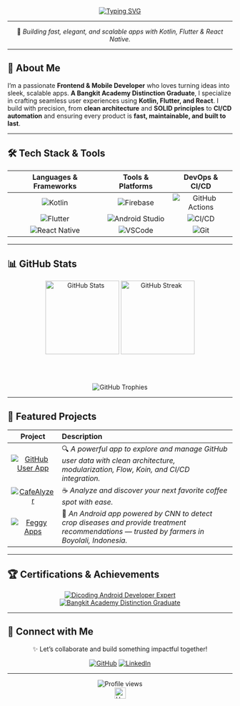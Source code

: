 <!-- 🌟 README.md — Salih Arya Gumilang -->
<div align="center">
  
<a href="https://git.io/typing-svg"><img src="https://readme-typing-svg.herokuapp.com?font=Fira+Code&weight=600&size=24&duration=3000&pause=1000&color=20B2AA&center=true&vCenter=true&width=500&lines=Hi%2C+I'm+Salih+Arya+Gumilang!+%F0%9F%91%8B;Mobile+%7C+Frontend+Developer" alt="Typing SVG" /></a>

---

🧠 *Building fast, elegant, and scalable apps with Kotlin, Flutter & React Native.*

</div>

---

## 📖 About Me

I’m a passionate **Frontend & Mobile Developer** who loves turning ideas into sleek, scalable apps. **A Bangkit Academy Distinction Graduate**, I specialize in crafting seamless user experiences using **Kotlin, Flutter, and React**. I build with precision, from **clean architecture** and **SOLID principles** to **CI/CD automation** and ensuring every product is **fast, maintainable, and built to last**.

---

## 🛠️ Tech Stack & Tools

<div align="center">

| Languages & Frameworks | Tools & Platforms | DevOps & CI/CD |
|:-----------------------:|:----------------:|:---------------:|
| ![Kotlin](https://img.shields.io/badge/Kotlin-0095D5?style=for-the-badge&logo=kotlin&logoColor=white) | ![Firebase](https://img.shields.io/badge/Firebase-FFCA28?style=for-the-badge&logo=firebase&logoColor=black) | ![GitHub Actions](https://img.shields.io/badge/GitHub%20Actions-2088FF?style=for-the-badge&logo=github-actions&logoColor=white) |
| ![Flutter](https://img.shields.io/badge/Flutter-02569B?style=for-the-badge&logo=flutter&logoColor=white) | ![Android Studio](https://img.shields.io/badge/Android%20Studio-3DDC84?style=for-the-badge&logo=android-studio&logoColor=white) | ![CI/CD](https://img.shields.io/badge/CI%2FCD-DD006C?style=for-the-badge&logo=gitlab&logoColor=white) |
| ![React Native](https://img.shields.io/badge/React%20Native-61DAFB?style=for-the-badge&logo=react&logoColor=white) | ![VSCode](https://img.shields.io/badge/VS%20Code-0078D7?style=for-the-badge&logo=visual-studio-code&logoColor=white) | ![Git](https://img.shields.io/badge/Git-F05032?style=for-the-badge&logo=git&logoColor=white) |

</div>

---

## 📊 GitHub Stats

<div align="center">

<img src="https://github-readme-stats.vercel.app/api?username=saliharya&show_icons=true&theme=tokyonight&hide_border=true&border_radius=12" height="165" alt="GitHub Stats" />
<img src="https://github-readme-streak-stats.herokuapp.com/?user=saliharya&theme=tokyonight&hide_border=true&border_radius=12" height="165" alt="GitHub Streak" />

<br><br>

<img src="https://github-profile-trophy.vercel.app/?username=saliharya&theme=onedark&no-frame=true&margin-w=15&margin-h=15&column=5" alt="GitHub Trophies" />

</div>

---

## 🚀 Featured Projects

<div align="center">

| Project | Description |
|:--------:|:-------------|
| [![GitHub User App](https://github-readme-stats.vercel.app/api/pin/?username=saliharya&repo=githubuser&theme=tokyonight&hide_border=true)](https://github.com/saliharya/githubuser) | 🔍 *A powerful app to explore and manage GitHub user data with clean architecture, modularization, Flow, Koin, and CI/CD integration.* |
| [![CafeAlyzer](https://github-readme-stats.vercel.app/api/pin/?username=saliharya&repo=CafeAlyzer&theme=tokyonight&hide_border=true)](https://github.com/saliharya/CafeAlyzer) | ☕ *Analyze and discover your next favorite coffee spot with ease.* |
| [![Feggy Apps](https://github-readme-stats.vercel.app/api/pin/?username=saliharya&repo=Feggy&theme=tokyonight&hide_border=true)](https://github.com/saliharya/Feggy) | 🌾 *An Android app powered by CNN to detect crop diseases and provide treatment recommendations — trusted by farmers in Boyolali, Indonesia.* |

</div>

---

## 🏆 Certifications & Achievements

<div align="center">

[![Dicoding Android Developer Expert](https://img.shields.io/badge/Dicoding-Android%20Developer%20Expert-2CA5E0?style=for-the-badge&logo=android&logoColor=white)](https://www.dicoding.com/certificates/81P2VWVYOPOY)
[![Bangkit Academy Distinction Graduate](https://img.shields.io/badge/Bangkit%20Academy-Distinction%20Graduate-F4B400?style=for-the-badge&logo=google&logoColor=white)](https://drive.google.com/file/d/1wmiZIGckgpgHdI1f841W2qalexy_bF2E/view?usp=sharing)

</div>

---

## 🤝 Connect with Me

<div align="center">

✨ Let’s collaborate and build something impactful together!  

[![GitHub](https://img.shields.io/badge/GitHub-181717?style=for-the-badge&logo=github&logoColor=white)](https://github.com/saliharya)
[![LinkedIn](https://img.shields.io/badge/LinkedIn-0077B5?style=for-the-badge&logo=linkedin&logoColor=white)](https://www.linkedin.com/in/aryagumilang/)

</div>

---

<div align="center">
  
<img src="https://komarev.com/ghpvc/?username=saliharya&label=Profile+Views&color=00C2A8&style=flat-square" alt="Profile views" />
<br>
<img src="https://raw.githubusercontent.com/ABSphreak/ABSphreak/master/gifs/Top.gif" width="25px" alt="Hand Wave" />

</div>
